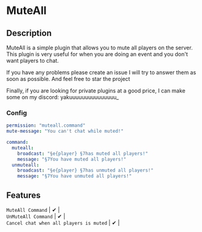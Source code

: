 # MuteAll

## Description
MuteAll is a simple plugin that allows you to mute all players on the server. This plugin is very useful for when you are doing an event and you don't want players to chat.

If you have any problems please create an issue I will try to answer them as soon as possible. And feel free to star the project

Finally, if you are looking for private plugins at a good price, I can make some on my discord: yakuuuuuuuuuuuuuuu_

### Config

```yaml
permission: "muteall.command"
mute-message: "You can't chat while muted!"

command:
  muteall:
    broadcast: "§e{player} §7has muted all players!"
    message: "§7You have muted all players!"
  unmuteall:
    broadcast: "§e{player} §7has unmuted all players!"
    message: "§7You have unmuted all players!"
```
## Features
`MuteAll Command` | ✔ |  
`UnMuteAll Command` | ✔ |  
`Cancel chat when all players is muted` | ✔ |
